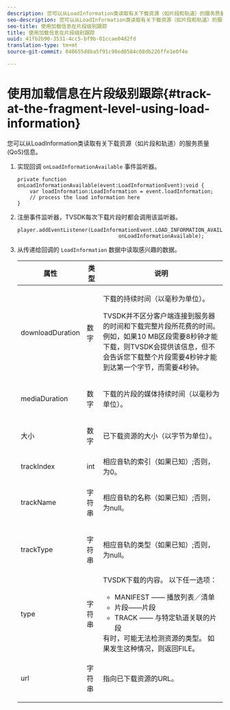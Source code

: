 ```yaml
---
description: 您可以从LoadInformation类读取有关下载资源（如片段和轨道）的服务质量(QoS)信息。
seo-description: 您可以从LoadInformation类读取有关下载资源（如片段和轨道）的服务质量(QoS)信息。
seo-title: 使用加载信息在片段级别跟踪
title: 使用加载信息在片段级别跟踪
uuid: 41fb2b90-3531-4cc5-bf9b-01ccae04d2fd
translation-type: tm+mt
source-git-commit: 040655d8ba5f91c98ed0584c08db226ffe1e0f4e

---
```



# 使用加载信息在片段级别跟踪{#track-at-the-fragment-level-using-load-information}

您可以从LoadInformation类读取有关下载资源（如片段和轨道）的服务质量(QoS)信息。

1. 实现回调 `onLoadInformationAvailable` 事件监听器。

   ```
   private function onLoadInformationAvailable(event:LoadInformationEvent):void { 
       var loadInformation:LoadInformation = event.loadInformation; 
       // process the load information here     
   }
   ```

1. 注册事件监听器，TVSDK每次下载片段时都会调用该监听器。

   ```
   player.addEventListener(LoadInformationEvent.LOAD_INFORMATION_AVAILABLE,  
                                    onLoadInformationAvailable);
   ```

1. 从传递给回调的 `LoadInformation` 数据中读取感兴趣的数据。

   <table id="table_75E61A2EB25E435DB631166A7FF64757"> 
   <thead> 
   <tr> 
      <th colname="col01" class="entry"> 属性 </th> 
      <th colname="col1" class="entry"> 类型 </th> 
      <th colname="col2" class="entry"> 说明 </th> 
   </tr> 
   </thead>
   <tbody> 
   <tr> 
      <td colname="col01"> <span class="codeph"> downloadDuration </span> </td> 
      <td colname="col1"> <p>数字 </p> </td> 
      <td colname="col2"> <p>下载的持续时间（以毫秒为单位）。 </p> <p>TVSDK并不区分客户端连接到服务器的时间和下载完整片段所花费的时间。 例如，如果10 MB区段需要8秒钟才能下载，则TVSDK会提供该信息，但不会告诉您下载整个片段需要4秒钟才能到达第一个字节，而需要4秒钟。 </p> </td> 
   </tr> 
   <tr> 
      <td colname="col01"> <span class="codeph"> mediaDuration </span> </td> 
      <td colname="col1"> <p>数字 </p> </td> 
      <td colname="col2"> 下载的片段的媒体持续时间（以毫秒为单位）。 </td> 
   </tr> 
   <tr> 
      <td colname="col01"> <span class="codeph"> 大小 </span> </td> 
      <td colname="col1"> <p>数字 </p> </td> 
      <td colname="col2"> 已下载资源的大小（以字节为单位）。 </td> 
   </tr> 
   <tr> 
      <td colname="col01"> <span class="codeph"> trackIndex </span> </td> 
      <td colname="col1"> <p>int </p> </td> 
      <td colname="col2"> 相应音轨的索引（如果已知）;否则，为0。 </td> 
   </tr> 
   <tr> 
      <td colname="col01"> <span class="codeph"> trackName </span> </td> 
      <td colname="col1"> <p>字符串 </p> </td> 
      <td colname="col2"> 相应音轨的名称（如果已知）;否则，为null。 </td> 
   </tr> 
   <tr> 
      <td colname="col01"> <span class="codeph"> trackType </span> </td> 
      <td colname="col1"> <p>字符串 </p> </td> 
      <td colname="col2"> 相应音轨的类型（如果已知）;否则，为null。 </td> 
   </tr> 
   <tr> 
      <td colname="col01"> <span class="codeph"> type </span> </td> 
      <td colname="col1"> <p>字符串 </p> </td> 
      <td colname="col2"> TVSDK下载的内容。 以下任一选项： 
      <ul id="ul_FA02F42D109344F4866073908CA4E835"> 
      <li id="li_0E2D3EBCAB58477FB5EA526C54FACFFB">MANIFEST —— 播放列表／清单 </li> 
      <li id="li_D7894C2F0CB64C909C6398288EA5683A">片段——片段 </li> 
      <li id="li_4D4FEDB7704C411B80891B5028B0C20E">TRACK —— 与特定轨道关联的片段 </li> 
      </ul> 有时，可能无法检测资源的类型。 如果发生这种情况，则返回FILE。 </td> 
   </tr> 
   <tr> 
      <td colname="col01"> <span class="codeph"> url </span> </td> 
      <td colname="col1"> <p>字符串 </p> </td> 
      <td colname="col2"> 指向已下载资源的URL。 </td> 
   </tr> 
   </tbody> 
   </table>
